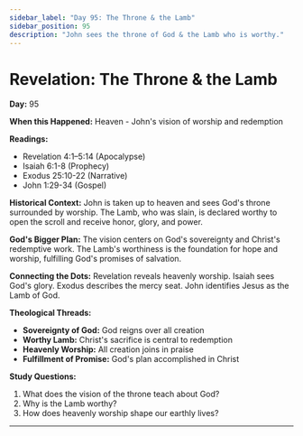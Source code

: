 ```yaml
---
sidebar_label: "Day 95: The Throne & the Lamb"
sidebar_position: 95
description: "John sees the throne of God & the Lamb who is worthy."
---
```


# Revelation: The Throne & the Lamb

**Day:** 95

**When this Happened:** Heaven - John's vision of worship and redemption

**Readings:**
- Revelation 4:1–5:14 (Apocalypse)
- Isaiah 6:1-8 (Prophecy)
- Exodus 25:10-22 (Narrative)
- John 1:29-34 (Gospel)

**Historical Context:** John is taken up to heaven and sees God's throne surrounded by worship. The Lamb, who was slain, is declared worthy to open the scroll and receive honor, glory, and power.

**God's Bigger Plan:** The vision centers on God's sovereignty and Christ's redemptive work. The Lamb's worthiness is the foundation for hope and worship, fulfilling God's promises of salvation.

**Connecting the Dots:** Revelation reveals heavenly worship. Isaiah sees God's glory. Exodus describes the mercy seat. John identifies Jesus as the Lamb of God.

****Theological Threads:****
- **Sovereignty of God:** God reigns over all creation
- **Worthy Lamb:** Christ's sacrifice is central to redemption
- **Heavenly Worship:** All creation joins in praise
- **Fulfillment of Promise:** God's plan accomplished in Christ

**Study Questions:**
1. What does the vision of the throne teach about God?
2. Why is the Lamb worthy?
3. How does heavenly worship shape our earthly lives?

---